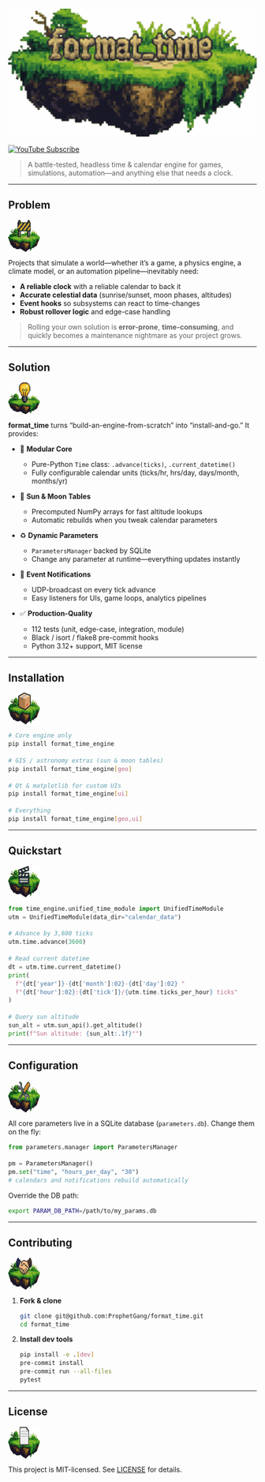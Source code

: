 ![format_time Logo](https://github.com/ProphetGang/format_time/raw/main/assets/format_time.svg)

[![YouTube Subscribe](https://img.shields.io/badge/YouTube–Subscribe-red?style=social&logo=youtube)](https://youtube.com/format_life)

> A battle-tested, headless time & calendar engine for games, simulations, automation—and anything else that needs a clock.

---

##  Problem&nbsp;
<img
  src="https://github.com/ProphetGang/format_time/raw/main/assets/caution_platform.svg"
  alt="Problem Icon"
  width="64"
  height="64"
  style="vertical-align:middle"
/>

Projects that simulate a world—whether it’s a game, a physics engine, a climate model, or an automation pipeline—inevitably need:

- **A reliable clock** with a reliable calendar to back it  
- **Accurate celestial data** (sunrise/sunset, moon phases, altitudes)  
- **Event hooks** so subsystems can react to time-changes  
- **Robust rollover logic** and edge-case handling  

> Rolling your own solution is **error-prone**, **time-consuming**, and quickly becomes a maintenance nightmare as your project grows.

---

##  Solution&nbsp;
<img
  src="https://github.com/ProphetGang/format_time/raw/main/assets/lightbulb_platform.svg"
  alt="Solution Icon"
  width="64"
  height="64"
  style="vertical-align:middle"
/>

**format_time** turns “build-an-engine-from-scratch” into “install-and-go.” It provides:

- 🎲 **Modular Core**  
  - Pure-Python `Time` class: `.advance(ticks)`, `.current_datetime()`  
  - Fully configurable calendar units (ticks/hr, hrs/day, days/month, months/yr)  

- 🌙 **Sun & Moon Tables**  
  - Precomputed NumPy arrays for fast altitude lookups  
  - Automatic rebuilds when you tweak calendar parameters  

- ♻️ **Dynamic Parameters**  
  - `ParametersManager` backed by SQLite  
  - Change any parameter at runtime—everything updates instantly  

- 🔔 **Event Notifications**  
  - UDP-broadcast on every tick advance  
  - Easy listeners for UIs, game loops, analytics pipelines  

- ✅ **Production-Quality**  
  - 112 tests (unit, edge-case, integration, module)  
  - Black / isort / flake8 pre-commit hooks  
  - Python 3.12+ support, MIT license  

---

##  Installation&nbsp;
<img
  src="https://github.com/ProphetGang/format_time/raw/main/assets/box_platform.svg"
  alt="Installation Icon"
  width="64"
  height="64"
  style="vertical-align:middle"
/>

```bash
# Core engine only
pip install format_time_engine

# GIS / astronomy extras (sun & moon tables)
pip install format_time_engine[geo]

# Qt & matplotlib for custom UIs
pip install format_time_engine[ui]

# Everything
pip install format_time_engine[geo,ui]
```

---

##  Quickstart&nbsp;
<img
  src="https://github.com/ProphetGang/format_time/raw/main/assets/quickstart_platform.svg"
  alt="Quickstart Icon"
  width="64"
  height="64"
  style="vertical-align:middle"
/>

```python
from time_engine.unified_time_module import UnifiedTimeModule
utm = UnifiedTimeModule(data_dir="calendar_data")

# Advance by 3,600 ticks
utm.time.advance(3600)

# Read current datetime
dt = utm.time.current_datetime()
print(
  f"{dt['year']}-{dt['month']:02}-{dt['day']:02} "
  f"{dt['hour']:02}:{dt['tick']}/{utm.time.ticks_per_hour} ticks"
)

# Query sun altitude
sun_alt = utm.sun_api().get_altitude()
print(f"Sun altitude: {sun_alt:.1f}°")
```

---

##  Configuration&nbsp;
<img
  src="https://github.com/ProphetGang/format_time/raw/main/assets/configuration_platform.svg"
  alt="Configuration Icon"
  width="64"
  height="64"
  style="vertical-align:middle"
/>

All core parameters live in a SQLite database (`parameters.db`). Change them on the fly:

```python
from parameters.manager import ParametersManager

pm = ParametersManager()
pm.set("time", "hours_per_day", "30")
# calendars and notifications rebuild automatically
```

Override the DB path:

```bash
export PARAM_DB_PATH=/path/to/my_params.db
```

---

##  Contributing&nbsp;
<img
  src="https://github.com/ProphetGang/format_time/raw/main/assets/collab_platform.svg"
  alt="Contributing Icon"
  width="64"
  height="64"
  style="vertical-align:middle"
/>

1. **Fork & clone**
   ```bash
   git clone git@github.com:ProphetGang/format_time.git
   cd format_time
   ```
2. **Install dev tools**
   ```bash
   pip install -e .[dev]
   pre-commit install
   pre-commit run --all-files
   pytest
   ```

---

##  License&nbsp;
<img
  src="https://github.com/ProphetGang/format_time/raw/main/assets/license_platform.svg"
  alt="License Icon"
  width="64"
  height="64"
  style="vertical-align:middle"
/>

This project is MIT-licensed. See [LICENSE](LICENSE) for details.  